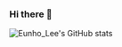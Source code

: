 ### Hi there 👋
![Eunho_Lee's GitHub stats](https://github-readme-stats.vercel.app/api?username=anuraghazra&theme=dark&show_icons=true)
<!--
**Lcheck/Lcheck** is a ✨ _special_ ✨ repository because its `README.md` (this file) appears on your GitHub profile.

Here are some ideas to get you started:

- 🔭 I’m currently working on ...
- 🌱 I’m currently learning ...
- 👯 I’m looking to collaborate on ...
- 🤔 I’m looking for help with ...
- 💬 Ask me about ...
- 📫 How to reach me: ...
- 😄 Pronouns: ...
- ⚡ Fun fact: ...
-->

